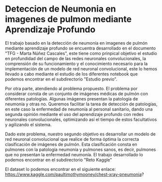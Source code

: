 # Deteccion de Neumonia en imagenes de pulmon mediante Aprendizaje Profundo

El trabajo basado en la detección de neumonía en imagenes de pulmón mediante aprendizaje profundo se encuentra desarrollado en el documento "TFG - Marta Núñez Cascales", este tiene como prinpical objetivo el estudio en profundidad del campo de las redes neuronales convolucionales, la comprensión de su funcionamiento y el conocimiento necesario para la implementación de un modelo de red neuronal convolucional, este lo hemos llevado a cabo mediante el estudio de los diferentes notebook que podemos encontrar en el subdirectorio "Estudio previo".

Por otra parte, atendiendo al problema propuesto. El problema por considerar consta de un conjunto de imágenes médicas de pulmón con diferentes patologías. Algunas imágenes presentan la patología de neumonía y otras no. 
Queremos facilitar la tarea de detección de patologías, en este caso la enfermedad de neumonía al personal sanitario, dando una segunda opinión mediante el uso del aprendizaje profundo con redes neuronales convolucionales, optimizando así el tiempo de estos facultativos y agilizando el sistema.

Dado este problema, nuestro segundo objetivo es desarrollar un modelo de red neuronal convolucional que realice de forma óptima la correcta clasificación de imágenes de pulmón. Esta clasificación consta en pulmones con la patología neumonía y pulmones sanos, es decir, pulmones que no presentan la enfermedad neumonía. El trabajo desarrollado lo podemos encontrar en el subdirectorio "Reto Kaggle"

El dataset lo podemos encontrar en el siguiente enlace: https://www.kaggle.com/paultimothymooney/chest-xray-pneumonia?
